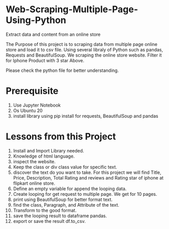 # Web-Scraping-Multiple-Page-Using-Python
Extract data and content from an online store

The Purpose of this project is to scraping data from multiple page online store and load it to csv file. Using several libraly of Python such as pandas, Requests and BeautifulSoup.
We scraping the online store website. Filter it for Iphone Product with 3 star Above.

Please check the python file for better understanding.

# Prerequisite
1. Use Jupyter Notebook
2. Os Ubuntu 20
3. install library using pip install for requests, BeautifulSoup and pandas
   

# Lessons from this Project
1. Install and Import Library needed.
2. Knowledge of html language.
3. inspect the website.
4. Keep the class or div class value for specific text.
5. discover the text do you want to take. For this project we will find Title, Price, Description, Total Rating and reviews and Rating star of iphone at flipkart online store.
6. Define an empty variable for append the looping data.
7. Create looping for get request to multiple page. We get for 10 pages.
8. print using BeautifulSoup for better format text.
9. find the class, Paragraph, and Attribute of the text.
10. Transform to the good format.
11. save the looping result to dataframe pandas.
12. export or save the result df.to_csv.
